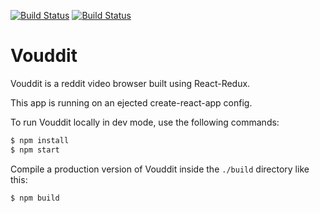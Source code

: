 [![Build Status](https://travis-ci.org/ArnaudWeyts/vouddit.svg?branch=master)](https://travis-ci.org/ArnaudWeyts/vouddit)
[![Build Status](https://david-dm.org/ArnaudWeyts/vouddit.svg)](https://david-dm.org/ArnaudWeyts/vouddit)


# Vouddit

Vouddit is a reddit video browser built using React-Redux.

This app is running on an ejected create-react-app config.

To run Vouddit locally in dev mode, use the following commands:

```sh
$ npm install
$ npm start
```

Compile a production version of Vouddit inside the `./build` directory like this:

```sh
$ npm build
```